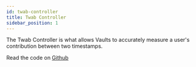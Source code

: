 ```yaml
---
id: twab-controller
title: Twab Controller
sidebar_position: 1
---
```


The Twab Controller is what allows Vaults to accurately measure a user's contribution between two timestamps.

Read the code on [Github](https://github.com/GenerationSoftware/pt-v5-twab-controller)